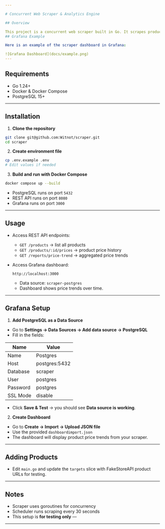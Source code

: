 ```yaml
---

# Concurrent Web Scraper & Analytics Engine

## Overview

This project is a concurrent web scraper built in Go. It scrapes product prices from **FakeStoreAPI** (testing), stores data in PostgreSQL, and provides a REST API. Price trends can be visualized using Grafana.
## Grafana Example

Here is an example of the scraper dashboard in Grafana:

![Grafana Dashboard](docs/example.png)
---
```


## Requirements

* Go 1.24+
* Docker & Docker Compose
* PostgreSQL 15+

---

## Installation

1. **Clone the repository**

```bash
git clone git@github.com:Witnot/scraper.git
cd scraper
```

2. **Create environment file**

```bash
cp .env.example .env
# Edit values if needed
```

3. **Build and run with Docker Compose**

```bash
docker compose up --build
```

* PostgreSQL runs on port `5432`
* REST API runs on port `8080`
* Grafana runs on port `3000`

---

## Usage

* Access REST API endpoints:

  * `GET /products` → list all products
  * `GET /products/:id/prices` → product price history
  * `GET /reports/price-trend` → aggregated price trends

* Access Grafana dashboard:

  ```
  http://localhost:3000
  ```

  * Data source: `scraper-postgres`
  * Dashboard shows price trends over time.
---

## Grafana Setup

1. **Add PostgreSQL as a Data Source**

* Go to **Settings → Data Sources → Add data source → PostgreSQL**
* Fill in the fields:

| Name     | Value         |
| -------- | ------------- |
| Name     | Postgres      |
| Host     | postgres:5432 |
| Database | scraper       |
| User     | postgres      |
| Password | postgres      |
| SSL Mode | disable       |

* Click **Save & Test** → you should see **Data source is working**.

2. **Create Dashboard**

* Go to **Create → Import → Upload JSON file**
* Use the provided `dashboardimport.json`
* The dashboard will display product price trends from your scraper.

---


## Adding Products

* Edit `main.go` and update the `targets` slice with FakeStoreAPI product URLs for testing.

---

## Notes

* Scraper uses goroutines for concurrency
* Scheduler runs scraping every 30 seconds
* This setup is **for testing only** —

---


